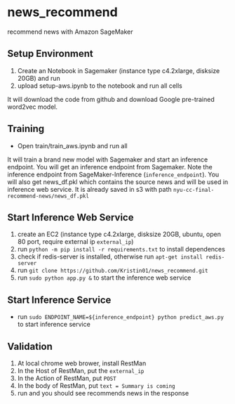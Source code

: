 # news_recommend
recommend news with Amazon SageMaker

## Setup Environment

1. Create an Notebook in Sagemaker (instance type c4.2xlarge, disksize 20GB) and run
2. upload setup-aws.ipynb to the notebook and run all cells

It will download the code from github and download Google pre-trained word2vec model.

## Training

- Open train/train_aws.ipynb  and run all

It will train a brand new model with Sagemaker and start an inference endpoint.
You will get an inference endpoint from Sagemaker. Note the inference endpoint from SageMaker-Inference (`inference_endpoint`).
You will also get news_df.pkl which contains the source news and will be used in inference web service.
It is already saved in s3 with path `nyu-cc-final-recommend-news/news_df.pkl`

## Start Inference Web Service

1. create an EC2 (instance type c4.2xlarge, disksize 20GB, ubuntu, open 80 port, require external ip `external_ip`)
2. run `python -m pip install -r requirements.txt` to install dependences
3. check if redis-server is installed, otherwise run `apt-get install redis-server`
3. run `git clone https://github.com/Kristin01/news_recommend.git`
4. run `sudo python app.py &` to start the inference web service

## Start Inference Service

- run `sudo ENDPOINT_NAME=${inference_endpoint} python predict_aws.py` to start inference service

## Validation

1. At local chrome web brower, install RestMan
2. In the Host of RestMan, put the `external_ip`
3. In the Action of RestMan, put `POST`
4. In the body of RestMan, put `text = Summary is coming` 
5. run and you should see recommends news in the response